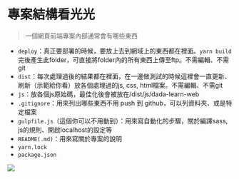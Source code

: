 # 專案結構看光光

> 一個網頁前端專案內部通常會有哪些東西


* ``` deploy ```：真正要部署的時候，要放上去到網域上的東西都在裡面。``` yarn build ```完後產生此folder，可直接將folder內的所有東西上傳至ftp。不需編輯、不需git
* ``` dist ```：每次處理過後的結果都在裡面，在一邊做測試的時候這裡會一直更新、刷新（示範給你看）放各個處理過的js, css, html檔案。不需編輯、不需git
* ``` js ```：放各個js原始碼，最佳化後會被放在/dist/js/dada-learn-web
* ``` .gitignore ```：用來列出哪些東西不用 push 到 github，可以列資料夾、或是特定檔案
* ``` gulpfile.js ```（這個你可以不用動到）：用來寫自動化的步驟，關於編譯sass, js的規則、開啟localhost的設定等
* ``` README(.md) ```：用來寫關於專案的說明
* ``` yarn.lock ```
* ``` package.json ```


![](https://i.imgur.com/Q8J3kKJ.png)